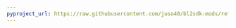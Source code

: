 ```yaml
---
pyproject_url: https://raw.githubusercontent.com/juso40/bl2sdk-mods/refs/heads/main/inventory_editor/pyproject.toml
---
```

